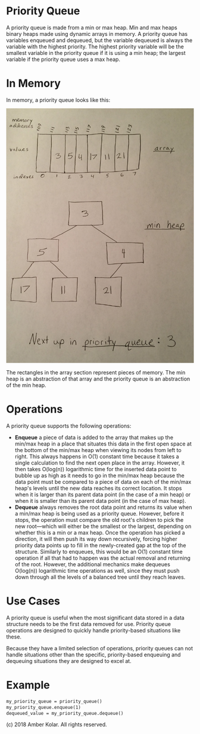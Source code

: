 # Priority Queue

A priority queue is made from a min or max heap. Min and max heaps binary heaps made using dynamic arrays in memory. A priority queue has variables enqueued and dequeued, but the variable dequeued is always the variable with the highest priority. The highest priority variable will be the smallest variable in the priority queue if it is using a min heap; the largest variable if the priority queue uses a max heap.

# In Memory

In memory, a priority queue looks like this:

![Image of Priority Queue in Memory](images/priority_queue_memory.JPG)

The rectangles in the array section represent pieces of memory. The min heap is an abstraction of that array and the priority queue is an abstraction of the min heap.

# Operations

A priority queue supports the following operations:

* **Enqueue** a piece of data is added to the array that makes up the min/max heap in a place that situates this data in the first open space at the bottom of the min/max heap when viewing its nodes from left to right. This always happens in O(1) constant time because it takes a single calculation to find the next open place in the array. However, it then takes O(log(n)) logarithmic time for the inserted data point to bubble up as high as it needs to go in the min/max heap because the data point must be compared to a piece of data on each of the min/max heap's levels until the new data reaches its correct location. It stops when it is larger than its parent data point (in the case of a min heap) or when it is smaller than its parent data point (in the case of max heap). 
* **Dequeue** always removes the root data point and returns its value when a min/max heap is being used as a priority queue. However, before it stops, the operation must compare the old root's children to pick the new root—which will either be the smallest or the largest, depending on whether this is a min or a max heap. Once the operation has picked a direction, it will then push its way down recursively, forcing higher priority data points up to fill in the newly-created gap at the top of the structure. Similarly to enqueues, this would be an O(1) constant time operation if all that had to happen was the actual removal and returning of the root. However, the additional mechanics make dequeues O(log(n)) logarithmic time operations as well, since they must push down through all the levels of a balanced tree until they reach leaves.

# Use Cases

A priority queue is useful when the most significant data stored in a data structure needs to be the first data removed for use. Priority queue operations are designed to quickly handle priority-based situations like these.

Because they have a limited selection of operations, priority queues can not handle situations other than the specific, priority-based enqueuing and dequeuing situations they are designed to excel at.

# Example

```
my_priority_queue = priority_queue()
my_priority_queue.enqueue(1)
dequeued_value = my_priority_queue.dequeue()
```

(c) 2018 Amber Kolar. All rights reserved.